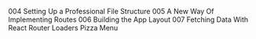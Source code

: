 004 Setting Up a Professional File Structure
005 A New Way Of Implementing Routes
006 Building the App Layout
007 Fetching Data With React Router Loaders Pizza Menu